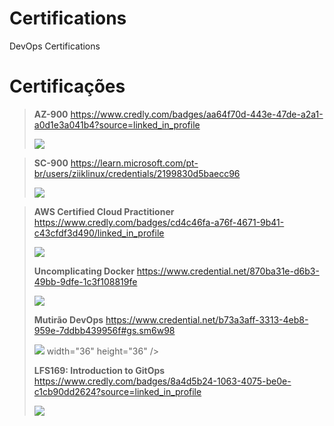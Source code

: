 # Certifications
DevOps Certifications


#  Certificações
> **AZ-900** https://www.credly.com/badges/aa64f70d-443e-47de-a2a1-a0d1e3a041b4?source=linked_in_profile
> 
>![](https://images.credly.com/size/340x340/images/be8fcaeb-c769-4858-b567-ffaaa73ce8cf/image.png)

> **SC-900** https://learn.microsoft.com/pt-br/users/ziiklinux/credentials/2199830d5baecc96
> 
>![](https://images.credly.com/size/340x340/images/be8fcaeb-c769-4858-b567-ffaaa73ce8cf/image.png)

> **AWS Certified Cloud Practitioner**  https://www.credly.com/badges/cd4c46fa-a76f-4671-9b41-c43cfdf3d490/linked_in_profile
>
>![](https://images.credly.com/size/340x340/images/00634f82-b07f-4bbd-a6bb-53de397fc3a6/image.png)
>
> **Uncomplicating Docker** https://www.credential.net/870ba31e-d6b3-49bb-9dfe-1c3f108819fe
> 
> ![](https://static.wixstatic.com/media/87b279_76e74ffbd86e43f8a93aa25f9f403879~mv2.png/v1/fill/w_654,h_529,al_c,lg_1,usm_0.33_1.00_0.00/87b279_76e74ffbd86e43f8a93aa25f9f403879~mv2.png)
> 
> **Mutirão DevOps** https://www.credential.net/b73a3aff-3313-4eb8-959e-7ddbb439956f#gs.sm6w98
> 
> ![](https://static.wixstatic.com/media/87b279_76e74ffbd86e43f8a93aa25f9f403879~mv2.png/v1/fill/w_654,h_529,al_c,lg_1,usm_0.33_1.00_0.00/87b279_76e74ffbd86e43f8a93aa25f9f403879~mv2.png) width="36" height="36" />
> 
> **LFS169: Introduction to GitOps** https://www.credly.com/badges/8a4d5b24-1063-4075-be0e-c1cb90dd2624?source=linked_in_profile
> 
> ![](https://images.credly.com/size/340x340/images/032a65da-a036-4d05-ad80-8fc1274363ab/blob)
> 
